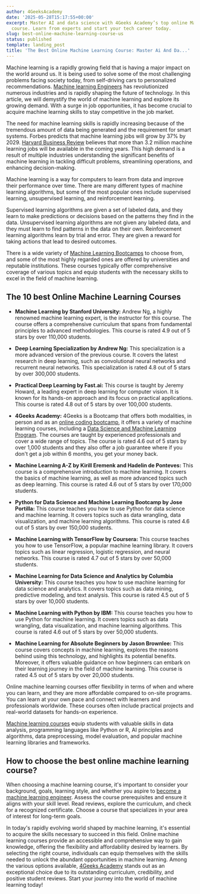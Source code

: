 ```yaml
---
author: 4GeeksAcademy
date: '2025-05-28T15:17:55+00:00'
excerpt: Master AI and data science with 4Geeks Academy’s top online Machine Learning
  course. Learn from experts and start your tech career today.
slug: best-online-machine-learning-course-us
status: published
template: landing_post
title: 'The Best Online Machine Learning Course: Master Ai And Da...'
---
```

Machine learning is a rapidly growing field that is having a major impact on the world around us. It is being used to solve some of the most challenging problems facing society today, from self-driving cars to personalized recommendations. [Machine learning Engineers](https://4geeksacademy.com/us/machine-learning-engineer/machine-learning-engineer) has revolutionized numerous industries and is rapidly shaping the future of technology. In this article, we will demystify the world of machine learning and explore its growing demand. With a surge in job opportunities, it has become crucial to acquire machine learning skills to stay competitive in the job market.

The need for machine learning skills is rapidly increasing because of the tremendous amount of data being generated and the requirement for smart systems. Forbes predicts that machine learning jobs will grow by 37% by 2029. [Harvard Business Review](https://hbr.org/) believes that more than 3.2 million machine learning jobs will be available in the coming years. This high demand is a result of multiple industries understanding the significant benefits of machine learning in tackling difficult problems, streamlining operations, and enhancing decision-making.

Machine learning is a way for computers to learn from data and improve their performance over time. There are many different types of machine learning algorithms, but some of the most popular ones include supervised learning, unsupervised learning, and reinforcement learning.

Supervised learning algorithms are given a set of labeled data, and they learn to make predictions or decisions based on the patterns they find in the data. Unsupervised learning algorithms are not given any labeled data, and they must learn to find patterns in the data on their own. Reinforcement learning algorithms learn by trial and error. They are given a reward for taking actions that lead to desired outcomes.

There is a wide variety of [Machine Learning Bootcamps](https://4geeksacademy.com/us/coding-bootcamps/machine-learning-engineering) to choose from, and some of the most highly regarded ones are offered by universities and reputable institutions. These courses typically offer comprehensive coverage of various topics and equip students with the necessary skills to excel in the field of machine learning.

## The 10 best Online Machine Learning Courses

- **Machine Learning by Stanford University:** Andrew Ng, a highly renowned machine learning expert, is the instructor for this course. The course offers a comprehensive curriculum that spans from fundamental principles to advanced methodologies. This course is rated 4.9 out of 5 stars by over 110,000 students.

- **Deep Learning Specialization by Andrew Ng:** This specialization is a more advanced version of the previous course. It covers the latest research in deep learning, such as convolutional neural networks and recurrent neural networks. This specialization is rated 4.8 out of 5 stars by over 300,000 students.

- **Practical Deep Learning by Fast.ai:** This course is taught by Jeremy Howard, a leading expert in deep learning for computer vision. It is known for its hands-on approach and its focus on practical applications. This course is rated 4.8 out of 5 stars by over 100,000 students.

- **4Geeks Academy:** 4Geeks is a Bootcamp that offers both modalities, in person and as an [online coding bootcamp](https://4geeksacademy.com/us/coding-campus/online-coding-bootcamp), it offers a variety of machine learning courses, including a [Data Science and Machine Learning Program](https://4geeksacademy.com/us/coding-bootcamps/datascience-machine-learning). The courses are taught by experienced professionals and cover a wide range of topics. The course is rated 4.6 out of 5 stars by over 1,000 students and they also offer a job guarantee where if you don't get a job within 6 months, you get your money back.

- **Machine Learning A-Z by Kirill Eremenk and Hadelin de Ponteves:** This course is a comprehensive introduction to machine learning. It covers the basics of machine learning, as well as more advanced topics such as deep learning. This course is rated 4.6 out of 5 stars by over 170,000 students.

- **Python for Data Science and Machine Learning Bootcamp by Jose Portilla:** This course teaches you how to use Python for data science and machine learning. It covers topics such as data wrangling, data visualization, and machine learning algorithms. This course is rated 4.6 out of 5 stars by over 150,000 students.

- **Machine Learning with TensorFlow by Coursera:** This course teaches you how to use TensorFlow, a popular machine learning library. It covers topics such as linear regression, logistic regression, and neural networks. This course is rated 4.7 out of 5 stars by over 50,000 students.

- **Machine Learning for Data Science and Analytics by Columbia University:** This course teaches you how to use machine learning for data science and analytics. It covers topics such as data mining, predictive modeling, and text analysis. This course is rated 4.5 out of 5 stars by over 10,000 students.

- **Machine Learning with Python by IBM:** This course teaches you how to use Python for machine learning. It covers topics such as data wrangling, data visualization, and machine learning algorithms. This course is rated 4.6 out of 5 stars by over 50,000 students.

- **Machine Learning for Absolute Beginners by Jason Brownlee:** This course covers concepts in machine learning, explores the reasons behind using this technology, and highlights its potential benefits. Moreover, it offers valuable guidance on how beginners can embark on their learning journey in the field of machine learning. This course is rated 4.5 out of 5 stars by over 20,000 students.

Online machine learning courses offer flexibility in terms of when and where you can learn, and they are more affordable compared to on-site programs. You can learn at your own pace and connect with learners and professionals worldwide. These courses often include practical projects and real-world datasets for hands-on experience.

[Machine learning courses](https://4geeksacademy.com/us/machine-learning-bootcamp/machine-learning-bootcamp) equip students with valuable skills in data analysis, programming languages like Python or R, AI principles and algorithms, data preprocessing, model evaluation, and popular machine learning libraries and frameworks.

## How to choose the best online machine learning course?


When choosing a machine learning course, it's important to consider your background, goals, learning style, and whether you aspire to [become a machine learning engineer](https://4geeksacademy.com/us/machine-learning-engineer/how-to-become-a-machine-learning-engineer). Assess the course prerequisites and ensure it aligns with your skill level. Read reviews, explore the curriculum, and check for a recognized certificate. Choose a course that specializes in your area of interest for long-term goals.

In today's rapidly evolving world shaped by machine learning, it's essential to acquire the skills necessary to succeed in this field. Online machine learning courses provide an accessible and comprehensive way to gain knowledge, offering the flexibility and affordability desired by learners. By selecting the right course, individuals can equip themselves with the skills needed to unlock the abundant opportunities in machine learning. Among the various options available, [4Geeks Academy](https://4geeksacademy.com/) stands out as an exceptional choice due to its outstanding curriculum, credibility, and positive student reviews. Start your journey into the world of machine learning today!